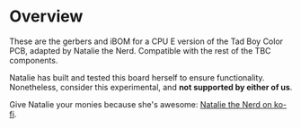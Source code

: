 # Overview
These are the gerbers and iBOM for a CPU E version of the Tad Boy Color PCB, adapted by Natalie the Nerd. Compatible with the rest of the TBC components.

Natalie has built and tested this board herself to ensure functionality. Nonetheless, consider this experimental, and **not supported by either of us**.

Give Natalie your monies because she's awesome: [Natalie the Nerd on ko-fi](https://ko-fi.com/nataliethenerd).
